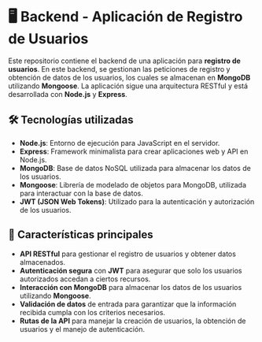 # 🖥️ Backend - Aplicación de Registro de Usuarios

Este repositorio contiene el backend de una aplicación para **registro de usuarios**. En este backend, se gestionan las peticiones de registro y obtención de datos de los usuarios, los cuales se almacenan en **MongoDB** utilizando **Mongoose**. La aplicación sigue una arquitectura RESTful y está desarrollada con **Node.js** y **Express**.

## 🛠️ Tecnologías utilizadas

- **Node.js**: Entorno de ejecución para JavaScript en el servidor.
- **Express**: Framework minimalista para crear aplicaciones web y API en Node.js.
- **MongoDB**: Base de datos NoSQL utilizada para almacenar los datos de los usuarios.
- **Mongoose**: Librería de modelado de objetos para MongoDB, utilizada para interactuar con la base de datos.
- **JWT (JSON Web Tokens)**: Utilizado para la autenticación y autorización de los usuarios.

## 🌟 Características principales

- **API RESTful** para gestionar el registro de usuarios y obtener datos almacenados.
- **Autenticación segura** con **JWT** para asegurar que solo los usuarios autorizados accedan a ciertos recursos.
- **Interacción con MongoDB** para almacenar los datos de los usuarios utilizando **Mongoose**.
- **Validación de datos** de entrada para garantizar que la información recibida cumpla con los criterios necesarios.
- **Rutas de la API** para manejar la creación de usuarios, la obtención de usuarios y el manejo de autenticación.

